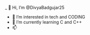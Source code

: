 _ 👋 Hi, I’m @DivyaBadgujar25
- 👀 I’m interested in tech and CODING 
- 🌱 I’m currently learning C and C++
- 📫 

<!---
DivyaBadgujar25/DivyaBadgujar25 is a ✨ special ✨ repository because its `README.md` (this file) appears on your GitHub profile.
You can click the Preview link to take a look at your changes.
--->
